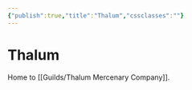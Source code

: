 ```yaml
---
{"publish":true,"title":"Thalum","cssclasses":""}
---
```


# Thalum

Home to [[Guilds/Thalum Mercenary Company]].
